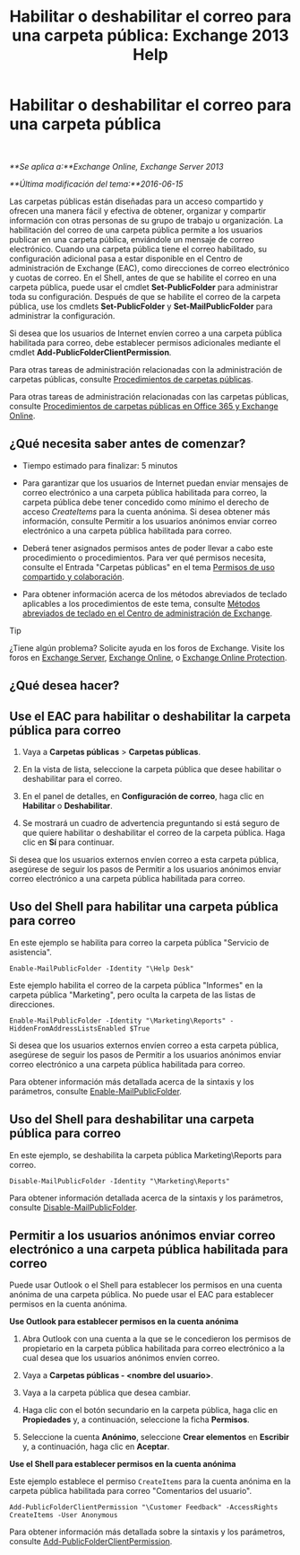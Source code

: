 ﻿---
title: 'Habilitar o deshabilitar el correo para una carpeta pública: Exchange 2013 Help'
TOCTitle: Habilitar o deshabilitar el correo para una carpeta pública
ms:assetid: 3d69f76d-ff3c-46c1-b962-6a1baa425d8a
ms:mtpsurl: https://technet.microsoft.com/es-es/library/Aa997560(v=EXCHG.150)
ms:contentKeyID: 49895588
ms.date: 04/23/2018
mtps_version: v=EXCHG.150
ms.translationtype: HT
---

# Habilitar o deshabilitar el correo para una carpeta pública

 

_**Se aplica a:**Exchange Online, Exchange Server 2013_

_**Última modificación del tema:**2016-06-15_

Las carpetas públicas están diseñadas para un acceso compartido y ofrecen una manera fácil y efectiva de obtener, organizar y compartir información con otras personas de su grupo de trabajo u organización. La habilitación del correo de una carpeta pública permite a los usuarios publicar en una carpeta pública, enviándole un mensaje de correo electrónico. Cuando una carpeta pública tiene el correo habilitado, su configuración adicional pasa a estar disponible en el Centro de administración de Exchange (EAC), como direcciones de correo electrónico y cuotas de correo. En el Shell, antes de que se habilite el correo en una carpeta pública, puede usar el cmdlet **Set-PublicFolder** para administrar toda su configuración. Después de que se habilite el correo de la carpeta pública, use los cmdlets **Set-PublicFolder** y **Set-MailPublicFolder** para administrar la configuración.

Si desea que los usuarios de Internet envíen correo a una carpeta pública habilitada para correo, debe establecer permisos adicionales mediante el cmdlet **Add-PublicFolderClientPermission**.

Para otras tareas de administración relacionadas con la administración de carpetas públicas, consulte [Procedimientos de carpetas públicas](public-folder-procedures-exchange-2013-help.md).

Para otras tareas de administración relacionadas con las carpetas públicas, consulte [Procedimientos de carpetas públicas en Office 365 y Exchange Online](https://technet.microsoft.com/es-es/library/jj966272\(v=exchg.150\)).

## ¿Qué necesita saber antes de comenzar?

  - Tiempo estimado para finalizar: 5 minutos

  - Para garantizar que los usuarios de Internet puedan enviar mensajes de correo electrónico a una carpeta pública habilitada para correo, la carpeta pública debe tener concedido como mínimo el derecho de acceso *CreateItems* para la cuenta anónima. Si desea obtener más información, consulte Permitir a los usuarios anónimos enviar correo electrónico a una carpeta pública habilitada para correo.

  - Deberá tener asignados permisos antes de poder llevar a cabo este procedimiento o procedimientos. Para ver qué permisos necesita, consulte el Entrada "Carpetas públicas" en el tema [Permisos de uso compartido y colaboración](sharing-and-collaboration-permissions-exchange-2013-help.md).

  - Para obtener información acerca de los métodos abreviados de teclado aplicables a los procedimientos de este tema, consulte [Métodos abreviados de teclado en el Centro de administración de Exchange](keyboard-shortcuts-in-the-exchange-admin-center-exchange-online-protection-help.md).


> [!TIP]
> ¿Tiene algún problema? Solicite ayuda en los foros de Exchange. Visite los foros en <A href="https://go.microsoft.com/fwlink/p/?linkid=60612">Exchange Server</A>, <A href="https://go.microsoft.com/fwlink/p/?linkid=267542">Exchange Online</A>, o <A href="https://go.microsoft.com/fwlink/p/?linkid=285351">Exchange Online Protection</A>.



## ¿Qué desea hacer?

## Use el EAC para habilitar o deshabilitar la carpeta pública para correo

1.  Vaya a **Carpetas públicas** \> **Carpetas públicas**.

2.  En la vista de lista, seleccione la carpeta pública que desee habilitar o deshabilitar para el correo.

3.  En el panel de detalles, en **Configuración de correo**, haga clic en **Habilitar** o **Deshabilitar**.

4.  Se mostrará un cuadro de advertencia preguntando si está seguro de que quiere habilitar o deshabilitar el correo de la carpeta pública. Haga clic en **Sí** para continuar.

Si desea que los usuarios externos envíen correo a esta carpeta pública, asegúrese de seguir los pasos de Permitir a los usuarios anónimos enviar correo electrónico a una carpeta pública habilitada para correo.

## Uso del Shell para habilitar una carpeta pública para correo

En este ejemplo se habilita para correo la carpeta pública "Servicio de asistencia".

    Enable-MailPublicFolder -Identity "\Help Desk"

Este ejemplo habilita el correo de la carpeta pública "Informes" en la carpeta pública "Marketing", pero oculta la carpeta de las listas de direcciones.

    Enable-MailPublicFolder -Identity "\Marketing\Reports" -HiddenFromAddressListsEnabled $True

Si desea que los usuarios externos envíen correo a esta carpeta pública, asegúrese de seguir los pasos de Permitir a los usuarios anónimos enviar correo electrónico a una carpeta pública habilitada para correo.

Para obtener información más detallada acerca de la sintaxis y los parámetros, consulte [Enable-MailPublicFolder](https://technet.microsoft.com/es-es/library/aa998824\(v=exchg.150\)).

## Uso del Shell para deshabilitar una carpeta pública para correo

En este ejemplo, se deshabilita la carpeta pública Marketing\\Reports para correo.

    Disable-MailPublicFolder -Identity "\Marketing\Reports"

Para obtener información detallada acerca de la sintaxis y los parámetros, consulte [Disable-MailPublicFolder](https://technet.microsoft.com/es-es/library/bb123781\(v=exchg.150\)).

## Permitir a los usuarios anónimos enviar correo electrónico a una carpeta pública habilitada para correo

Puede usar Outlook o el Shell para establecer los permisos en una cuenta anónima de una carpeta pública. No puede usar el EAC para establecer permisos en la cuenta anónima.

**Use Outlook para establecer permisos en la cuenta anónima**

1.  Abra Outlook con una cuenta a la que se le concedieron los permisos de propietario en la carpeta pública habilitada para correo electrónico a la cual desea que los usuarios anónimos envíen correo.

2.  Vaya a **Carpetas públicas - \<nombre del usuario\>**.

3.  Vaya a la carpeta pública que desea cambiar.

4.  Haga clic con el botón secundario en la carpeta pública, haga clic en **Propiedades** y, a continuación, seleccione la ficha **Permisos**.

5.  Seleccione la cuenta **Anónimo**, seleccione **Crear elementos** en **Escribir** y, a continuación, haga clic en **Aceptar**.

**Use el Shell para establecer permisos en la cuenta anónima**

Este ejemplo establece el permiso `CreateItems` para la cuenta anónima en la carpeta pública habilitada para correo "Comentarios del usuario".

    Add-PublicFolderClientPermission "\Customer Feedback" -AccessRights CreateItems -User Anonymous

Para obtener información más detallada sobre la sintaxis y los parámetros, consulte [Add-PublicFolderClientPermission](https://technet.microsoft.com/es-es/library/bb124743\(v=exchg.150\)).

